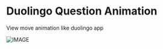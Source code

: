 # Duolingo Question Animation

View move animation like duolingo app

![IMAGE](https://github.com/ar-android/duolingo-view-move/raw/master/screen.png)